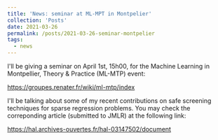 ```yaml
---
title: 'News: seminar at ML-MPT in Montpelier'
collection: 'Posts'
date: 2021-03-26
permalink: /posts/2021-03-26-seminar-montpelier
tags:
  - news
---
```


I'll be giving a seminar on April 1st, 15h00, for the Machine Learning in Montpellier, Theory & Practice (ML-MTP) event:

https://groupes.renater.fr/wiki/ml-mtp/index

I'll be talking about some of my recent contributions on safe screening techniques for sparse regression problems. You may check the correponding article (submitted to JMLR) at the following link:


https://hal.archives-ouvertes.fr/hal-03147502/document
